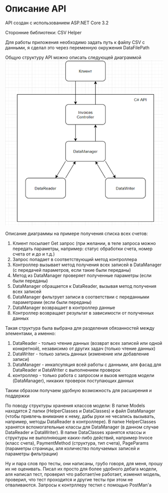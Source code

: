 # Описание API
API создан с использованием ASP.NET Core 3.2

Сторонние библиотеки: CSV Helper

Для работы приложения необходимо задать путь к файлу CSV с данными, я сделал это через переменную окружения DataFilePath

Общую структуру API можно описать следующей диаграммой
![](../Screenshots/1.png)

Описание диаграммы на примере получения списка всех счетов:
1. Клиент посылает Get запрос (при желании, в теле запроса можно передать параметры, например: статус обработки счета, номер счета от и до и т.д.)
2. Запрос попадает в соответствующий метод контроллера
3. Контроллер вызывает метод получения всех записей в DataManager (с передачей параметров, если такие были переданы)
4. Метод из DataManager проверяет полученные параметры (если были переданы)
5. DataManager обращается к DataReader, вызывая метод получения всех записей
6. DataManager фильтрует записи в соответствии с переданными параметрами (если были переданы)
7. DataManager возвращает в контроллер данные
8. Контроллер возвращает результат в зависимости от полученных данных

Такая структура была выбрана для разделения обязанностей между элементами, а именно:
1. DataReader - только чтение данных (возврат всех записей или одной конкретной), независимо от других задач (только чтение данных)
2. DataWriter - только запись данных (изменение или добавление записи)
3. DataManager - инкапсуляция всей работы с данными, аля фасад для DataReader и DataWriter с выполнением проверок
4. контроллер - только работа с запросом и вызов методов модели (DataManager), никаких проверок поступающих данных

Таким образом получаем удобную возможность для расширения и поддержки

По поводу структуры хранения классов модели:
В папке Models находятся 2 папки (HelperClasses и DataClasses) и файл DataManager (чтобы привлечь внимание к нему, дабы руки не чесались вызывать, например, методы DataReader в контроллере). В папке HelperClasses хранятся вспомогательные классы для DataManager (в данном случае DataReader и DataWriter). В папке DataClasses хранятся классы и структуры не выполняющие каких-либо действий, например Invoce (класс счета), PaymentMethod (структура, тип счета), PageParams (параметры страницы, аля количество получаемых записей и параметры фильтрации)

Ну и пара слов про тесты, они написаны, грубо говоря, для меня, прошу их не оценивать. Писал их просто для более удобного дебага модели, аля написал тест, проверил что работает/не работает, изменил модель, проверил, что тест проходится и другие тесты при этом не отваливаются. Запросы к контрллеру тестил с помощью PostMan'а
